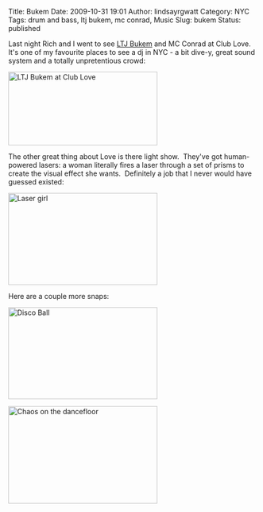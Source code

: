 Title: Bukem
Date: 2009-10-31 19:01
Author: lindsayrgwatt
Category: NYC
Tags: drum and bass, ltj bukem, mc conrad, Music
Slug: bukem
Status: published

Last night Rich and I went to see [LTJ Bukem](http://en.wikipedia.org/wiki/LTJ_Bukem) and MC Conrad at Club Love.  It's one of my favourite places to see a dj in NYC - a bit dive-y, great sound system and a totally unpretentious crowd:

[<img src="{static}/images/2009/10/IMG_0309-300x148.jpg" title="LTJ Bukem at Club Love" class="aligncenter size-medium " width="300" height="148" alt="LTJ Bukem at Club Love" />]({static}/images/2009/10/IMG_0309.JPG)

The other great thing about Love is there light show.  They've got human-powered lasers: a woman literally fires a laser through a set of prisms to create the visual effect she wants.  Definitely a job that I never would have guessed existed:

[<img src="{static}/images/2009/10/IMG_0304-300x185.jpg" title="Laser girl" class="aligncenter size-medium " width="300" height="185" alt="Laser girl" />]({static}/images/2009/10/IMG_0304.JPG)

Here are a couple more snaps:

[<img src="{static}/images/2009/10/IMG_0303-300x185.jpg" title="Disco Ball" class="aligncenter size-medium " width="300" height="185" alt="Disco Ball" />]({static}/images/2009/10/IMG_0303.JPG)

[<img src="{static}/images/2009/10/IMG_0310-300x196.jpg" title="Chaos on the dancefloor" class="aligncenter size-medium " width="300" height="196" alt="Chaos on the dancefloor" />]({static}/images/2009/10/IMG_0310.JPG)
